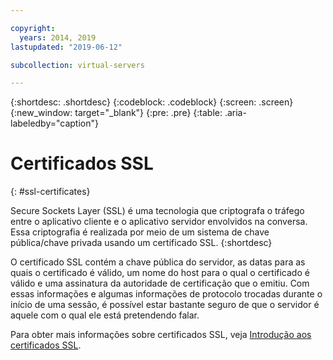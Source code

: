 ```yaml
---

copyright:
  years: 2014, 2019
lastupdated: "2019-06-12"

subcollection: virtual-servers

---
```


{:shortdesc: .shortdesc}
{:codeblock: .codeblock}
{:screen: .screen}
{:new_window: target="_blank"}
{:pre: .pre}
{:table: .aria-labeledby="caption"}

# Certificados SSL
{: #ssl-certificates}

Secure Sockets Layer (SSL) é uma tecnologia que criptografa o tráfego entre o aplicativo cliente e o aplicativo servidor envolvidos na conversa. Essa criptografia é realizada por meio de um sistema de chave pública/chave privada usando um certificado SSL.
{:shortdesc}

O certificado SSL contém a chave pública do servidor, as datas para as quais o certificado é válido, um nome do host para o qual o certificado é válido e uma assinatura da autoridade de certificação que o emitiu. Com essas informações e algumas informações de protocolo trocadas durante o início de uma sessão, é possível estar bastante seguro de que o servidor é aquele com o qual ele está pretendendo falar.

Para obter mais informações sobre certificados SSL, veja [Introdução aos certificados SSL](/docs/infrastructure/ssl-certificates?topic=ssl-certificates-getting-started-tutorial#getting-started-tutorial).
